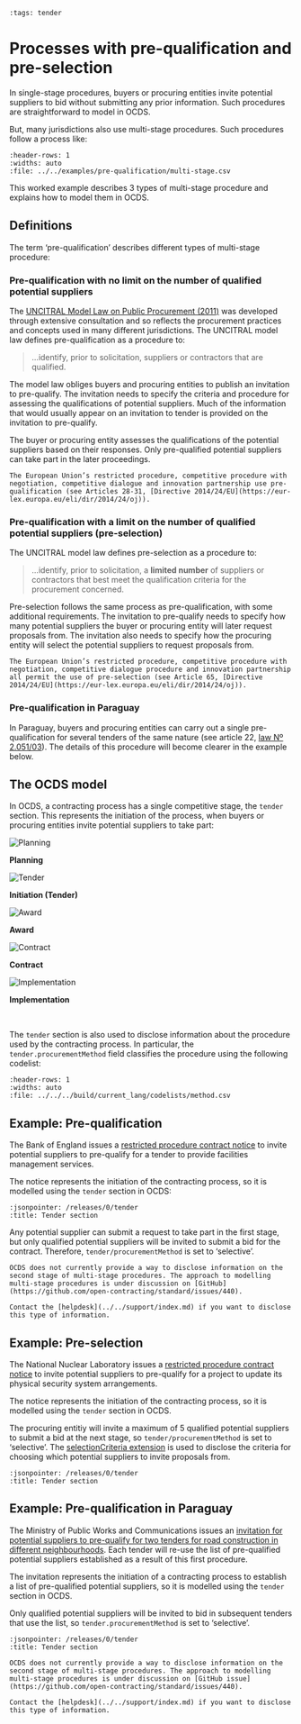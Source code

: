 ```{workedexample} Processes with pre-qualification and pre-selection
:tags: tender
```
# Processes with pre-qualification and pre-selection

In single-stage procedures, buyers or procuring entities invite potential suppliers to bid without submitting any prior information.  Such procedures are straightforward to model in OCDS.

But, many jurisdictions also use multi-stage procedures. Such procedures follow a process like:

```{csv-table}
:header-rows: 1
:widths: auto
:file: ../../examples/pre-qualification/multi-stage.csv
```

This worked example describes 3 types of multi-stage procedure and explains how to model them in OCDS.

## Definitions

The term ‘pre-qualification’ describes different types of multi-stage procedure:

### Pre-qualification with no limit on the number of qualified potential suppliers

The [UNCITRAL Model Law on Public Procurement (2011)](https://uncitral.un.org/en/texts/procurement/modellaw/public_procurement) was developed through extensive consultation and so reflects the procurement practices and concepts used in many different jurisdictions. The UNCITRAL model law defines pre-qualification as a procedure to:

> ...identify, prior to solicitation, suppliers or contractors that are qualified.

The model law obliges buyers and procuring entities to publish an invitation to pre-qualify. The invitation needs to specify the criteria and procedure for assessing the qualifications of potential suppliers. Much of the information that would usually appear on an invitation to tender is provided on the invitation to pre-qualify.

The buyer or procuring entity assesses the qualifications of the potential suppliers based on their responses. Only pre-qualified potential suppliers can take part in the later proceedings.

```{note}
The European Union’s restricted procedure, competitive procedure with negotiation, competitive dialogue and innovation partnership use pre-qualification (see Articles 28-31, [Directive 2014/24/EU](https://eur-lex.europa.eu/eli/dir/2014/24/oj)).
```

### Pre-qualification with a limit on the number of qualified potential suppliers (pre-selection)

The UNCITRAL model law defines pre-selection as a procedure to:

> ...identify, prior to solicitation, a **limited number** of suppliers or contractors that best meet the qualification criteria for the procurement concerned.

Pre-selection follows the same process as pre-qualification, with some additional requirements. The invitation to pre-qualify needs to specify how many potential suppliers the buyer or procuring entity will later request proposals from. The invitation also needs to specify how the procuring entity will select the potential suppliers to request proposals from.

```{note}
The European Union’s restricted procedure, competitive procedure with negotiation, competitive dialogue procedure and innovation partnership all permit the use of pre-selection (see Article 65, [Directive 2014/24/EU](https://eur-lex.europa.eu/eli/dir/2014/24/oj)).
```

### Pre-qualification in Paraguay

In Paraguay, buyers and procuring entities can carry out a single pre-qualification for several tenders of the same nature (see article 22, [law Nº 2.051/03](https://www.contrataciones.gov.py/documentos/download/marco-legal/12760)). The details of this procedure will become clearer in the example below.

## The OCDS model

In OCDS, a contracting process has a single competitive stage, the `tender` section. This represents the initiation of the process, when buyers or procuring entities invite potential suppliers to take part:

<div style="width:100%">

<div class="process-table">

![Planning](../../_static/svg/grey_planning.svg)

**Planning**

</div>

<div class="process-table">

![Tender](../../_static/svg/green_tendering.svg)

**Initiation (Tender)**

</div>

<div class="process-table">

![Award](../../_static/svg/grey_awarded.svg)

**Award**

</div>

<div class="process-table">

![Contract](../../_static/svg/grey_signed.svg)

**Contract**

</div>

<div class="process-table">

![Implementation](../../_static/svg/grey_implementation.svg)

**Implementation**

</div>

</div>
<br clear="all"/>

The `tender` section is also used to disclose information about the procedure used by the contracting process. In particular, the `tender.procurementMethod` field classifies the procedure using the following codelist:

```{csv-table-no-translate}
:header-rows: 1
:widths: auto
:file: ../../../build/current_lang/codelists/method.csv
```

## Example: Pre-qualification

The Bank of England issues a [restricted procedure contract notice](https://ted.europa.eu/udl?uri=TED:NOTICE:90873-2019:TEXT:EN:HTML) to invite potential suppliers to pre-qualify for a tender to provide facilities management services.

The notice represents the initiation of the contracting process, so it is modelled using the `tender` section in OCDS:

```{jsoninclude} ../../examples/pre-qualification/pre-qualification-package.json
:jsonpointer: /releases/0/tender
:title: Tender section
```

Any potential supplier can submit a request to take part in the first stage, but only qualified potential suppliers will be invited to submit a bid for the contract. Therefore, `tender/procurementMethod` is set to ‘selective’.

```{note}
OCDS does not currently provide a way to disclose information on the second stage of multi-stage procedures. The approach to modelling multi-stage procedures is under discussion on [GitHub](https://github.com/open-contracting/standard/issues/440).

Contact the [helpdesk](../../support/index.md) if you want to disclose this type of information.
```

## Example: Pre-selection

The National Nuclear Laboratory issues a [restricted procedure contract notice](https://ted.europa.eu/udl?uri=TED:NOTICE:28681-2020:TEXT:EN:HTML&src=0) to invite potential suppliers to pre-qualify for a project to update its physical security system arrangements.

The notice represents the initiation of the contracting process, so it is modelled using the `tender` section in OCDS.

The procuring entitiy will invite a maximum of 5 qualified potential suppliers to submit a bid at the next stage, so `tender/procurementMethod` is set to ‘selective’. The [selectionCriteria extension](https://extensions.open-contracting.org/en/extensions/selectionCriteria/master/) is used to disclose the criteria for choosing which potential suppliers to invite proposals from.

```{jsoninclude} ../../examples/pre-qualification/pre-selection-package.json
:jsonpointer: /releases/0/tender
:title: Tender section
```

## Example: Pre-qualification in Paraguay

The Ministry of Public Works and Communications issues an [invitation for potential suppliers to pre-qualify for two tenders for road construction in different neighbourhoods](https://contrataciones.gov.py/licitaciones/convocatoria/338229-servicios-consultoria-estudios-factibilidad-diseno-final-ingenieria-tramos-caminos-1/precalificacion.html). Each tender will re-use the list of pre-qualified potential suppliers established as a result of this first procedure.

The invitation represents the initiation of a contracting process to establish a list of pre-qualified potential suppliers, so it is modelled using the `tender` section in OCDS.

Only qualified potential suppliers will be invited to bid in subsequent tenders that use the list, so `tender.procurementMethod` is set to ‘selective’.

```{jsoninclude} ../../examples/pre-qualification/pre-qualification-paraguay-package.json
:jsonpointer: /releases/0/tender
:title: Tender section
```

```{note}
OCDS does not currently provide a way to disclose information on the second stage of multi-stage procedures. The approach to modelling multi-stage procedures is under discussion on [GitHub issue](https://github.com/open-contracting/standard/issues/440).

Contact the [helpdesk](../../support/index.md) if you want to disclose this type of information.
```
